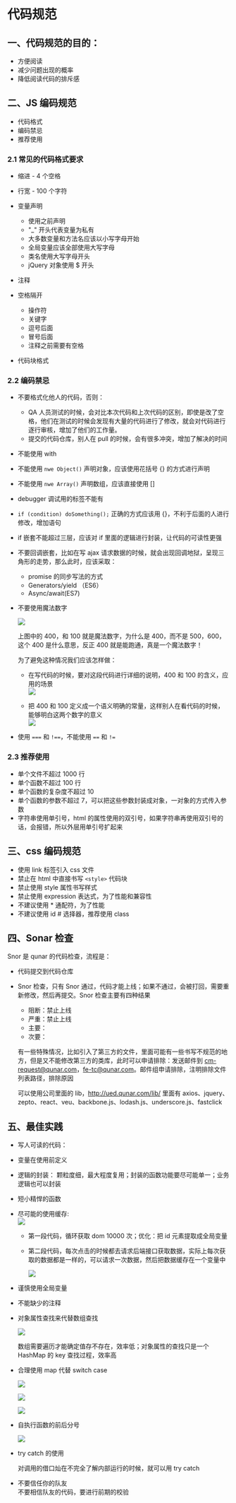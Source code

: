 # 代码规范      

## 一、代码规范的目的：    

- 方便阅读
- 减少问题出现的概率
- 降低阅读代码的排斥感   

## 二、JS 编码规范    

- 代码格式
- 编码禁忌
- 推荐使用   

### 2.1 常见的代码格式要求     

- 缩进 - 4 个空格   
- 行宽 - 100 个字符
- 变量声明 
    - 使用之前声明
    - "_" 开头代表变量为私有
    - 大多数变量和方法名应该以小写字母开始
    - 全局变量应该全部使用大写字母
    - 类名使用大写字母开头
    - jQuery 对象使用 $ 开头
- 注释
- 空格隔开
    - 操作符
    - 关键字
    - 逗号后面
    - 冒号后面
    - 注释之前需要有空格
    
- 代码块格式

### 2.2 编码禁忌
- 不要格式化他人的代码，否则：
     - QA 人员测试的时候，会对比本次代码和上次代码的区别，即使是改了空格，他们在测试的时候会发现有大量的代码进行了修改，就会对代码进行逐行审核，增加了他们的工作量。
    - 提交的代码仓库，别人在 pull 的时候，会有很多冲突，增加了解决的时间
    
- 不能使用 with
- 不能使用 `nwe Object()` 声明对象，应该使用花括号 {} 的方式进行声明
- 不能使用 `nwe Array()` 声明数组，应该直接使用 []
- debugger 调试用的标签不能有
- `if (condition) doSomething();` 正确的方式应该用 {}，不利于后面的人进行修改，增加语句
- if 嵌套不能超过三层，应该对 if 里面的逻辑进行封装，让代码的可读性更强
- 不要回调嵌套，比如在写 ajax 请求数据的时候，就会出现回调地狱，呈现三角形的走势，那么此时，应该采取：
    - promise 的同步写法的方式
    - Generators/yield （ES6）
    - Async/await(ES7) 
- 不要使用魔法数字  

    ![](./pic/magicNumber.png)    
   
    上图中的 400，和 100 就是魔法数字，为什么是 400，而不是 500，600，这个 400 是什么意思，反正 400 就是能跑通，真是一个魔法数字！       
    
    为了避免这种情况我们应该怎样做：  
    - 在写代码的时候，要对这段代码进行详细的说明，400 和 100 的含义，应用的场景  
    ![](./pic/magicNumber2.png)      
    
    - 把 400 和 100 定义成一个语义明确的常量，这样别人在看代码的时候，能够明白这两个数字的意义        
    ![](./pic/magicNumber3.png)       
    
- 使用 `===` 和 `!==`，不能使用 `==` 和 `!=`   
   
### 2.3 推荐使用

- 单个文件不超过 1000 行
- 单个函数不超过 100 行
- 单个函数的复杂度不超过 10
- 单个函数的参数不超过 7，可以把这些参数封装成对象，一对象的方式传入参数
- 字符串使用单引号，html 的属性使用的双引号，如果字符串再使用双引号的话，会报错，所以外层用单引号扩起来     



## 三、css 编码规范     

- 使用 link 标签引入 css 文件
- 禁止在 html 中直接书写 `<style>` 代码块
- 禁止使用 style 属性书写样式
- 禁止使用 expression 表达式，为了性能和兼容性
- 不建议使用 * 通配符，为了性能
- 不建议使用 id # 选择器，推荐使用 class

## 四、Sonar 检查    
Snor 是 qunar 的代码检查，流程是：

- 代码提交到代码仓库    
- Snor 检查，只有 Snor 通过，代码才能上线；如果不通过，会被打回，需要重新修改，然后再提交。Snor 检查主要有四种结果    
    
    - 阻断：禁止上线
    - 严重：禁止上线
    - 主要：
    - 次要：   
    
  有一些特殊情况，比如引入了第三方的文件，里面可能有一些书写不规范的地方，但是又不能修改第三方的类库，此时可以申请排除：发送邮件到 cm-request@qunar.com，fe-tc@qunar.com。邮件组申请排除，注明排除文件列表路径，排除原因       
        
  可以使用公司里面的 lib，http://ued.qunar.com/lib/ 里面有 axios、jquery、zepto、react、veu、backbone.js、lodash.js、underscore.js、fastclick    
  
## 五、最佳实践    

- 写人可读的代码：
- 变量在使用前定义
- 逻辑的封装： 颗粒度细，最大程度复用；封装的函数功能要尽可能单一；业务逻辑也可以封装
- 短小精悍的函数
- 尽可能的使用缓存:     
    ![](./pic/optimize.png)    
    
    - 第一段代码，循环获取 dom 10000 次；优化：把 id 元素提取成全局变量    
    - 第二段代码，每次点击的时候都去请求后端接口获取数据，实际上每次获取的数据都是一样的，可以请求一次数据，然后把数据缓存在一个变量中
    
        ![](./pic/optimize1.png)
    
- 谨慎使用全局变量
- 不能缺少的注释
- 对象属性查找来代替数组查找      

    ![](./pic/object.png)      
    
    数组需要遍历才能确定值存不存在，效率低；对象属性的查找只是一个 HashMap 的 key 查找过程，效率高

- 合理使用 map 代替 switch case    

    ![](./pic/map.png)   
    
    ![](./pic/switch.png)
    
    ![](./pic/map2.png)

- 自执行函数的前后分号    

    ![](./pic/function.png)

- try catch 的使用    

    对调用的借口灿在不完全了解内部运行的时候，就可以用 try catch 

- 不要信任你的队友    
  不要相信队友的代码，要进行前期的校验     
   

